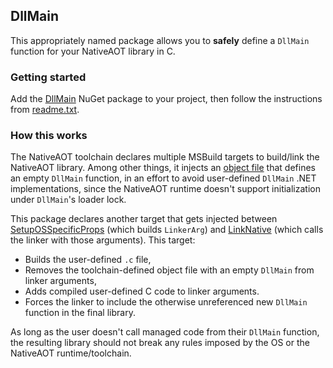 ## DllMain

This appropriately named package allows you to **safely** define a `DllMain` function for your NativeAOT library in C.

### Getting started

Add the [DllMain](https://www.nuget.org/packages/DllMain) NuGet package to your project, then follow the instructions from [readme.txt](readme.txt).

### How this works

The NativeAOT toolchain declares multiple MSBuild targets to build/link the NativeAOT library. Among other things, it injects an [object file](https://github.com/dotnet/runtime/blob/main/src/coreclr/nativeaot/Bootstrap/dllmain/dllmain.cpp) that defines an empty `DllMain` function, in an effort to avoid user-defined `DllMain` .NET implementations, since the NativeAOT runtime doesn't support initialization under `DllMain`'s loader lock.

This package declares another target that gets injected between [SetupOSSpecificProps](https://github.com/dotnet/runtime/blob/main/src/coreclr/nativeaot/BuildIntegration/Microsoft.NETCore.Native.Windows.targets) (which builds `LinkerArg`) and [LinkNative](https://github.com/dotnet/runtime/blob/main/src/coreclr/nativeaot/BuildIntegration/Microsoft.NETCore.Native.targets) (which calls the linker with those arguments). This target:
- Builds the user-defined `.c` file,
- Removes the toolchain-defined object file with an empty `DllMain` from linker arguments,
- Adds compiled user-defined C code to linker arguments.
- Forces the linker to include the otherwise unreferenced new `DllMain` function in the final library.

As long as the user doesn't call managed code from their `DllMain` function, the resulting library should not break any rules imposed by the OS or the NativeAOT runtime/toolchain.
